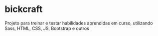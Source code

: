 # bickcraft
Projeto para treinar e testar habilidades aprendidas em curso, utilizando Sass, HTML, CSS, JS, Bootstrap e outros
